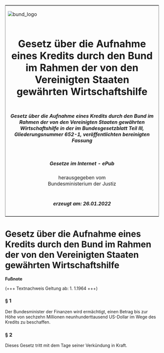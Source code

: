 <span id="DECKBLATT.html"></span>

<table border="0" frame="border" width="100%">

<tr valign="top">

<td align="left">

![bund\_logo](BfJ_2021_Web_de_de.gif)

</td>

<td align="right">

 

</td>

</tr>

<tr align="center" valign="middle">

<td colspan="2">

# Gesetz über die Aufnahme eines Kredits durch den Bund im Rahmen der von den Vereinigten Staaten gewährten Wirtschaftshilfe

</td>

</tr>

<tr align="center" valign="middle">

<td colspan="2">

##### Gesetz über die Aufnahme eines Kredits durch den Bund im Rahmen der von den Vereinigten Staaten gewährten Wirtschaftshilfe in der im Bundesgesetzblatt Teil III, Gliederungsnummer 652-1, veröffentlichten bereinigten Fassung

</td>

</tr>

<tr align="center" valign="middle">

<td colspan="2">

  
  

##### Gesetze im Internet - ePub  
  
herausgegeben vom  
Bundesministerium der Justiz

</td>

</tr>

<tr align="center" valign="bottom">

<td colspan="2">

  
  

##### erzeugt am: 26.01.2022

</td>

</tr>

</table>

<span id="BJNR003010952.html"></span>

# Gesetz über die Aufnahme eines Kredits durch den Bund im Rahmen der von den Vereinigten Staaten gewährten Wirtschaftshilfe

<div>

  
**Fußnote**

<div class="jnhtml">

<div>

<div class="jurAbsatz">

(+++ Textnachweis Geltung ab: 1. 1.1964 +++)

</div>

</div>

</div>

</div>

<span id="BJNR003010952BJNE000100307.html"></span>

### § 1  

<div>

<div class="jnhtml">

<div>

<div class="jurAbsatz">

Der Bundesminister der Finanzen wird ermächtigt, einen Betrag bis zur
Höhe von sechzehn Millionen neunhunderttausend US-Dollar im Wege des
Kredits zu beschaffen.

</div>

</div>

</div>

</div>

<span id="BJNR003010952BJNE000200307.html"></span>

### § 2  

<div>

<div class="jnhtml">

<div>

<div class="jurAbsatz">

Dieses Gesetz tritt mit dem Tage seiner Verkündung in Kraft.

</div>

</div>

</div>

</div>
